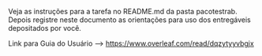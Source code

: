 Veja as instruções para a tarefa no README.md da pasta pacotestrab.
Depois registre neste documento as orientações para uso dos entregáveis depositados por você.

Link para Guia do Usuário  --> https://www.overleaf.com/read/dqzytyyvbgjx
